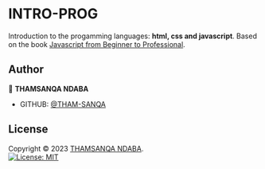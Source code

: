 # INTRO-PROG
Introduction to the progamming languages: **html, css and javascript**.
Based on the book [Javascript from Beginner to Professional](https://www.takealot.com/javascript-from-beginner-to-professional/PLID73699124?gad_source=1&gclid=CjwKCAiAhJWsBhAaEiwAmrNyq9KDySRULYDpmaf7XgJ_Gk1EHklV152g3xK2Ld5dv5Lfxi8x-731jBoCnKIQAvD_BwE&gclsrc=aw.ds).

## Author

👤 **THAMSANQA NDABA**
- GITHUB: [@THAM-SANQA](https://github.com/THAM-SANQA)

## License

Copyright © 2023 [THAMSANQA NDABA](https://github.com/THAM-SANQA).<br />
[![License: MIT](https://img.shields.io/badge/License-MIT-yellow.svg)](https://opensource.org/licenses/MIT)
